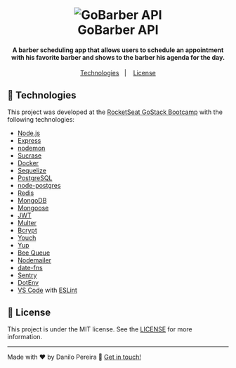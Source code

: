 <h1 align="center">
    <img alt="GoBarber API" src="https://res.cloudinary.com/danilopereira/image/upload/v1580439874/GoBarber/gobarber_hg5ddx_iar4ag.png" />
    <br>
    GoBarber API
</h1>

<h4 align="center">
  A barber scheduling app that allows users to schedule an appointment with his favorite barber and shows to the barber his agenda for the day.
</h4>

<!--
  <p align="center">
    <img alt="GitHub top language" src="https://img.shields.io/github/languages/top/lukemorales/gobarber-api.svg">

    <img alt="GitHub language count" src="https://img.shields.io/github/languages/count/lukemorales/gobarber-api.svg">

    <a href="https://www.codacy.com/app/lukemorales/gobarber-api?utm_source=github.com&amp;utm_medium=referral&amp;utm_content=lukemorales/gobarber-api&amp;utm_campaign=Badge_Grade">
      <img alt="Codacy grade" src="https://img.shields.io/codacy/grade/70c8e79c83b442278f6c276ebf117ae4.svg">
    </a>

    <img alt="Repository size" src="https://img.shields.io/github/repo-size/lukemorales/gobarber-api.svg">
    <a href="https://github.com/lukemorales/gobarber-api/commits/master">
      <img alt="GitHub last commit" src="https://img.shields.io/github/last-commit/lukemorales/gobarber-api.svg">
    </a>

    <a href="https://github.com/lukemorales/gobarber-api/issues">
      <img alt="Repository issues" src="https://img.shields.io/github/issues/lukemorales/gobarber-api.svg">
    </a>

    <img alt="GitHub" src="https://img.shields.io/github/license/lukemorales/gobarber-api.svg">
  </p>
-->
<p align="center">
  <a href="#rocket-technologies">Technologies</a>&nbsp;&nbsp;&nbsp;|&nbsp;&nbsp;&nbsp;
  <a href="#memo-license">License</a>
</p>

## :rocket: Technologies

This project was developed at the [RocketSeat GoStack Bootcamp](https://rocketseat.com.br/bootcamp) with the following technologies:

-  [Node.js][nodejs]
-  [Express](https://expressjs.com/)
-  [nodemon](https://nodemon.io/)
-  [Sucrase](https://github.com/alangpierce/sucrase)
-  [Docker](https://www.docker.com/docker-community)
-  [Sequelize](http://docs.sequelizejs.com/)
-  [PostgreSQL](https://www.postgresql.org/)
-  [node-postgres](https://www.npmjs.com/package/pg)
-  [Redis](https://redis.io/)
-  [MongoDB](https://www.mongodb.com/)
-  [Mongoose](https://mongoosejs.com/)
-  [JWT](https://jwt.io/)
-  [Multer](https://github.com/expressjs/multer)
-  [Bcrypt](https://www.npmjs.com/package/bcrypt)
-  [Youch](https://www.npmjs.com/package/youch)
-  [Yup](https://www.npmjs.com/package/yup)
-  [Bee Queue](https://www.npmjs.com/package/bcrypt)
-  [Nodemailer](https://nodemailer.com/about/)
-  [date-fns](https://date-fns.org/)
-  [Sentry](https://sentry.io/)
-  [DotEnv](https://www.npmjs.com/package/dotenv)
-  [VS Code][vc] with [ESLint][vceslint]

## :memo: License
This project is under the MIT license. See the [LICENSE](https://github.com/lukemorales/gobarber-api/blob/master/LICENSE) for more information.

---

Made with ♥ by Danilo Pereira :wave: [Get in touch!](https://www.linkedin.com/in/danilopx/)

[nodejs]: https://nodejs.org/
[yarn]: https://yarnpkg.com/
[vc]: https://code.visualstudio.com/
[vceditconfig]: https://marketplace.visualstudio.com/items?itemName=EditorConfig.EditorConfig
[vceslint]: https://marketplace.visualstudio.com/items?itemName=dbaeumer.vscode-eslint
